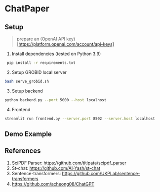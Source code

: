 # ChatPaper

## Setup
> prepare an (OpenAI API key)[https://platform.openai.com/account/api-keys]
1. Install dependencies (tested on Python 3.9)
```bash
 pip install -r requirements.txt
```
2. Setup GROBID local server
```bash
bash serve_grobid.sh
```
3. Setup backend
```bash
python backend.py --port 5000 --host localhost
```
4. Frontend 
```bash
streamlit run frontend.py --server.port 8502 --server.host localhost
```

## Demo Example

## References
1. SciPDF Parser: https://github.com/titipata/scipdf_parser 
2. St-chat: https://github.com/AI-Yash/st-chat
3. Sentence-transformers: https://github.com/UKPLab/sentence-transformers
4. https://github.com/acheong08/ChatGPT